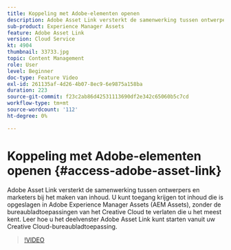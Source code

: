 ```yaml
---
title: Koppeling met Adobe-elementen openen
description: Adobe Asset Link versterkt de samenwerking tussen ontwerpers en marketers bij het maken van inhoud. U kunt toegang krijgen tot inhoud die is opgeslagen in Adobe Experience Manager Assets (AEM Assets), zonder de bureaubladtoepassingen van het Creative Cloud te verlaten die u het meest kent. Leer hoe u het deelvenster Adobe Asset Link kunt starten vanuit uw Creative Cloud-bureaubladtoepassing.
sub-product: Experience Manager Assets
feature: Adobe Asset Link
version: Cloud Service
kt: 4904
thumbnail: 33733.jpg
topic: Content Management
role: User
level: Beginner
doc-type: Feature Video
exl-id: 261135af-4d26-4b07-8ec9-6e9875a158ba
duration: 223
source-git-commit: f23c2ab86d42531113690df2e342c65060b5c7cd
workflow-type: tm+mt
source-wordcount: '112'
ht-degree: 0%

---
```


# Koppeling met Adobe-elementen openen {#access-adobe-asset-link}

Adobe Asset Link versterkt de samenwerking tussen ontwerpers en marketers bij het maken van inhoud. U kunt toegang krijgen tot inhoud die is opgeslagen in Adobe Experience Manager Assets (AEM Assets), zonder de bureaubladtoepassingen van het Creative Cloud te verlaten die u het meest kent. Leer hoe u het deelvenster Adobe Asset Link kunt starten vanuit uw Creative Cloud-bureaubladtoepassing.

>[!VIDEO](https://video.tv.adobe.com/v/33733?quality=12&learn=on)
